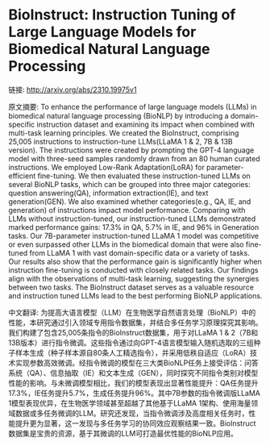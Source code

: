 # BioInstruct: Instruction Tuning of Large Language Models for Biomedical Natural Language Processing

链接: http://arxiv.org/abs/2310.19975v1

原文摘要:
To enhance the performance of large language models (LLMs) in biomedical
natural language processing (BioNLP) by introducing a domain-specific
instruction dataset and examining its impact when combined with multi-task
learning principles. We created the BioInstruct, comprising 25,005 instructions
to instruction-tune LLMs(LLaMA 1 & 2, 7B & 13B version). The instructions were
created by prompting the GPT-4 language model with three-seed samples randomly
drawn from an 80 human curated instructions. We employed Low-Rank
Adaptation(LoRA) for parameter-efficient fine-tuning. We then evaluated these
instruction-tuned LLMs on several BioNLP tasks, which can be grouped into three
major categories: question answering(QA), information extraction(IE), and text
generation(GEN). We also examined whether categories(e.g., QA, IE, and
generation) of instructions impact model performance. Comparing with LLMs
without instruction-tuned, our instruction-tuned LLMs demonstrated marked
performance gains: 17.3% in QA, 5.7% in IE, and 96% in Generation tasks. Our
7B-parameter instruction-tuned LLaMA 1 model was competitive or even surpassed
other LLMs in the biomedical domain that were also fine-tuned from LLaMA 1 with
vast domain-specific data or a variety of tasks. Our results also show that the
performance gain is significantly higher when instruction fine-tuning is
conducted with closely related tasks. Our findings align with the observations
of multi-task learning, suggesting the synergies between two tasks. The
BioInstruct dataset serves as a valuable resource and instruction tuned LLMs
lead to the best performing BioNLP applications.

中文翻译:
为提高大语言模型（LLM）在生物医学自然语言处理（BioNLP）中的性能，本研究通过引入领域专用指令数据集，并结合多任务学习原理探究其影响。我们构建了包含25,005条指令的BioInstruct数据集，用于对LLaMA 1 & 2（7B和13B版本）进行指令微调。这些指令通过向GPT-4语言模型输入随机选取的三组种子样本生成（种子样本源自80条人工精选指令），并采用低秩自适应（LoRA）技术实现参数高效微调。经指令微调的模型在三大类BioNLP任务上接受评估：问答系统（QA）、信息抽取（IE）和文本生成（GEN），同时探究不同指令类别对模型性能的影响。与未微调模型相比，我们的模型表现出显著性能提升：QA任务提升17.3%，IE任务提升5.7%，生成任务提升96%。其中7B参数的指令微调版LLaMA 1模型表现优异，在生物医学领域甚至超越了其他基于LLaMA 1架构、使用海量领域数据或多任务微调的LLM。研究还发现，当指令微调涉及高度相关任务时，性能提升更为显著，这一发现与多任务学习的协同效应观察结果一致。BioInstruct数据集是宝贵的资源，基于其微调的LLM可打造最优性能的BioNLP应用。
